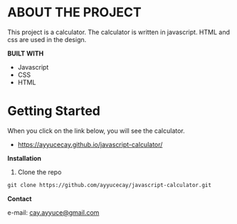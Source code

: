 # ABOUT THE PROJECT

This project is a calculator. The calculator is written in javascript. HTML and css are used in the design.

__BUILT WITH__
- Javascript
- CSS
- HTML

<h1>Getting Started</h1>

When you click on the link below, you will see the calculator.
- https://ayyucecay.github.io/javascript-calculator/

__Installation__

1. Clone the repo

```html
git clone https://github.com/ayyucecay/javascript-calculator.git
```

__Contact__

e-mail: cay.ayyuce@gmail.com
